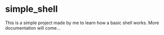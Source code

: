 # simple_shell
This is a simple project made by me to learn how a basic shell works.
More documentation will come...
